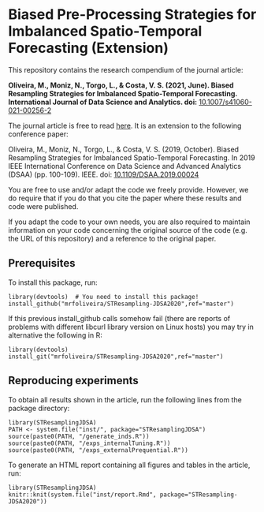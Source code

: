 # Biased Pre-Processing Strategies for Imbalanced Spatio-Temporal Forecasting (Extension)

This repository contains the research compendium of the journal article:

**Oliveira, M., Moniz, N., Torgo, L., & Costa, V. S. (2021, June). Biased Resampling Strategies for Imbalanced Spatio-Temporal Forecasting. International Journal of Data Science and Analytics. doi:** [10.1007/s41060-021-00256-2](https://doi.org/10.1007/s41060-021-00256-2)

The journal article is free to read [here](https://rdcu.be/cmXXq). It is an extension to the following conference paper:

Oliveira, M., Moniz, N., Torgo, L., & Costa, V. S. (2019, October). Biased Resampling Strategies for Imbalanced Spatio-Temporal Forecasting. In 2019 IEEE International Conference on Data Science and Advanced Analytics (DSAA) (pp. 100-109). IEEE. doi: [10.1109/DSAA.2019.00024](https://doi.org/10.1109/dsaa.2019.00024) 

You are free to use and/or adapt the code we freely provide. However, we do require that if you do that you cite the paper where these results and code were published.

If you adapt the code to your own needs, you are also required to maintain information on your code concerning the original source of the code (e.g. the URL of this repository) and a reference to the original paper.

## Prerequisites

To install this package, run:

```
library(devtools)  # You need to install this package!
install_github("mrfoliveira/STResampling-JDSA2020",ref="master")
```

If this previous install_github calls somehow fail (there are reports of problems with different libcurl library version on Linux hosts) you may try in alternative the following in R:

```
library(devtools)
install_git("mrfoliveira/STResampling-JDSA2020",ref="master")
```

## Reproducing experiments

To obtain all results shown in the article, run the following lines from the package directory:

```
library(STResamplingJDSA)
PATH <- system.file("inst/", package="STResamplingJDSA")
source(paste0(PATH, "/generate_inds.R"))
source(paste0(PATH, "/exps_internalTuning.R"))
source(paste0(PATH, "/exps_externalPrequential.R"))
```

To generate an HTML report containing all figures and tables in the article, run:

```
library(STResamplingJDSA)
knitr::knit(system.file("inst/report.Rmd", package="STResampling-JDSA2020"))
```
